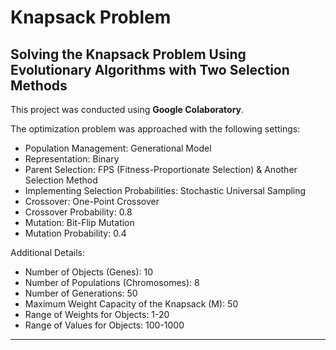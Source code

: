 # Knapsack Problem

## Solving the Knapsack Problem Using Evolutionary Algorithms with Two Selection Methods

This project was conducted using **Google Colaboratory**.

The optimization problem was approached with the following settings:

- Population Management: Generational Model
- Representation: Binary
- Parent Selection: FPS (Fitness-Proportionate Selection) & Another Selection Method
- Implementing Selection Probabilities: Stochastic Universal Sampling
- Crossover: One-Point Crossover
- Crossover Probability: 0.8
- Mutation: Bit-Flip Mutation
- Mutation Probability: 0.4

Additional Details:
- Number of Objects (Genes): 10
- Number of Populations (Chromosomes): 8
- Number of Generations: 50
- Maximum Weight Capacity of the Knapsack (M): 50
- Range of Weights for Objects: 1-20
- Range of Values for Objects: 100-1000

---
